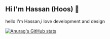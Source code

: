 ## Hi I'm Hassan (Hoos) 👋


hello I'm Hassan,i love development and design

[![Anurag's GitHub stats](https://github-readme-stats.vercel.app/api?username=hoosmalhoos)](https://github.com/hoosmalhoos/github-readme-stats)
